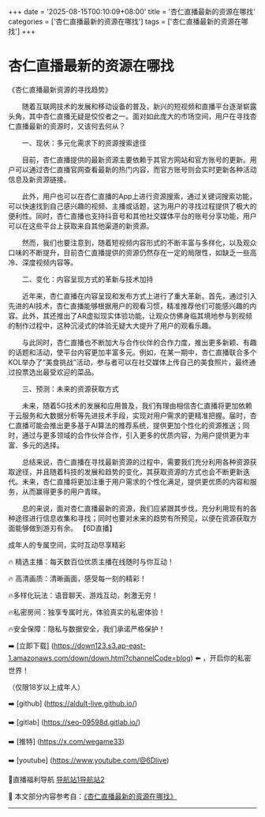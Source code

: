 +++
date = '2025-08-15T00:10:09+08:00'
title = '杏仁直播最新的资源在哪找'
categories = ['杏仁直播最新的资源在哪找']
tags = ['杏仁直播最新的资源在哪找']
+++

# 杏仁直播最新的资源在哪找

《杏仁直播最新资源的寻找趋势》

　　随着互联网技术的发展和移动设备的普及，新兴的短视频和直播平台逐渐崭露头角，其中杏仁直播无疑是佼佼者之一。面对如此庞大的市场空间，用户在寻找杏仁直播最新的资源时，又该何去何从？

　　一、现状：多元化需求下的资源搜索途径

　　目前，杏仁直播提供的最新资源主要依赖于其官方网站和官方账号的更新。用户可以通过杏仁直播官网查看最新的热门内容，而官方账号则会实时更新各种活动信息及新资源链接。

　　此外，用户也可以在杏仁直播的App上进行资源搜索，通过关键词搜索功能，可以快速找到自己感兴趣的视频、主播或话题，这为用户的寻找过程提供了极大的便利性。同时，杏仁直播也支持抖音号和其他社交媒体平台的账号分享功能，用户可以在这些平台上获取来自其他渠道的新资源。

　　然而，我们也要注意到，随着短视频内容形式的不断丰富与多样化，以及观众口味的不断提升，目前杏仁直播提供的资源仍然存在一定的局限性，如缺乏一些高冷、深度视频内容等。

　　二、变化：内容呈现方式的革新与技术加持

　　近年来，杏仁直播在内容呈现和发布方式上进行了重大革新。首先，通过引入先进的AI技术，杏仁直播能够根据用户的观看习惯，精准推荐他们可能感兴趣的内容。此外，其还推出了AR虚拟现实体验功能，让观众仿佛身临其境地参与到视频的制作过程中，这种沉浸式的体验无疑大大提升了用户的观看乐趣。

　　与此同时，杏仁直播也不断加大与合作伙伴的合作力度，推出更多新颖、有趣的话题和活动，使平台内容更加丰富多元。例如，在某一期中，杏仁直播联合多个KOL举办了“美食挑战”活动，参与者可以在社交媒体上传自己的美食照片，最终通过投票选出最受欢迎的菜品。

　　三、预测：未来的资源获取方式

　　未来，随着5G技术的发展和应用普及，我们有理由相信杏仁直播将更加依赖于云服务和大数据分析等先进技术手段，实现对用户需求的更精准把握。届时，杏仁直播可能会推出更多基于AI算法的推荐系统，提供更加个性化的资源推送；同时，通过与更多领域的合作伙伴合作，引入更多的优质内容，为用户提供更为丰富、多元的选择。

　　总结来说，杏仁直播在寻找最新资源的过程中，需要我们充分利用各种资源获取途径，并且随着科技的发展和趋势的变化，其获取资源的方式也会不断更新迭代。未来，杏仁直播将更加注重于用户需求的个性化满足，提供更优质的内容和服务，从而赢得更多的用户青睐。

　　总的来说，面对杏仁直播最新的资源，我们应紧跟其步伐，充分利用现有的各种途径进行信息收集和寻找；同时也要对未来的趋势有所预见，以便在资源获取方面能够做到游刃有余。
【6D直播】

 成年人的专属空间，实时互动尽享精彩

🔥 精选主播：每天数百位优质主播在线随时与你互动！

🔥 高清画质：清晰画面，感受每一刻的精彩！

🔥多样化玩法：语音聊天、游戏互动，刺激无穷！

🔥私密房间：独享专属时光，体验真实的私密体验！

🔥安全保障：隐私与数据安全，我们承诺严格保护！

➡️ [立即下载] (https://down123.s3.ap-east-1.amazonaws.com/down/down.html?channelCode=blog) ⬅️ ，开启你的私密世界！

 （仅限18岁以上成年人）

➡️ [github] (https://aldult-live.github.io/)

➡️ [gitlab] (https://seo-09598d.gitlab.io/)

➡️ [推特] (https://x.com/wegame33)

➡️ [youtube] (https://www.youtube.com/@6Dlive)

🔞直播福利导航   [导航站1](https://webstack-86085a.gitlab.io/)[导航站2](https://onlygit123-2.github.io/)

📘 本文部分内容参考自：[《杏仁直播最新的资源在哪找》](https://webstack-hugo-13.pages.dev/)

---
